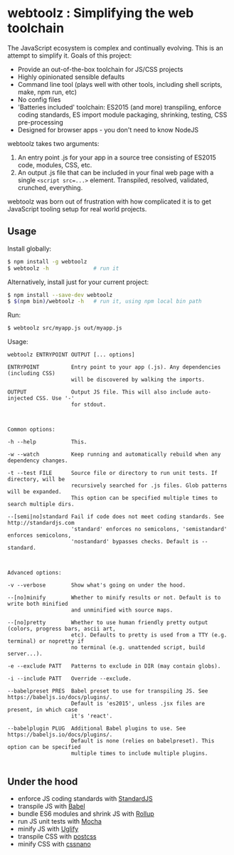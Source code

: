 webtoolz : Simplifying the web toolchain
========================================

The JavaScript ecosystem is complex and continually evolving. This is an attempt to simplify it. Goals of this project:

* Provide an out-of-the-box toolchain for JS/CSS projects
* Highly opinionated sensible defaults
* Command line tool (plays well with other tools, including shell scripts, make, npm run, etc)
* No config files
* 'Batteries included' toolchain: ES2015 (and more) transpiling, enforce coding standards, ES import module packaging, shrinking, testing, CSS pre-processing
* Designed for browser apps - you don't need to know NodeJS

webtoolz takes two arguments:
1. An entry point .js for your app in a source tree consisting of ES2015 code, modules, CSS, etc.
2. An output .js file that can be included in your final web page with a single `<script src=...>` element. Transpiled,
   resolved, validated, crunched, everything.

webtoolz was born out of frustration with how complicated it is to get JavaScript tooling setup for real world projects.

Usage
-----

Install globally:

```bash
$ npm install -g webtoolz
$ webtoolz -h              # run it
```

Alternatively, install just for your current project:

```bash
$ npm install --save-dev webtoolz
$ $(npm bin)/webtoolz -h   # run it, using npm local bin path
```

Run:

```bash
$ webtoolz src/myapp.js out/myapp.js
```

Usage:

```
webtoolz ENTRYPOINT OUTPUT [... options]

ENTRYPOINT          Entry point to your app (.js). Any dependencies (including CSS)
                    will be discovered by walking the imports.

OUTPUT              Output JS file. This will also include auto-injected CSS. Use '-'
                    for stdout.



Common options:

-h --help           This.

-w --watch          Keep running and automatically rebuild when any dependency changes.

-t --test FILE      Source file or directory to run unit tests. If directory, will be
                    recursively searched for .js files. Glob patterns will be expanded.
                    This option can be specified multiple times to search multiple dirs.

--[semi|no]standard Fail if code does not meet coding standards. See http://standardjs.com
                    'standard' enforces no semicolons, 'semistandard' enforces semicolons,
                    'nostandard' bypasses checks. Default is --standard.



Advanced options:

-v --verbose        Show what's going on under the hood.

--[no]minify        Whether to minify results or not. Default is to write both minified
                    and unminified with source maps.

--[no]pretty        Whether to use human friendly pretty output (colors, progress bars, ascii art,
                    etc). Defaults to pretty is used from a TTY (e.g. terminal) or nopretty if
                    no terminal (e.g. unattended script, build server...).

-e --exclude PATT   Patterns to exclude in DIR (may contain globs).

-i --include PATT   Override --exclude.

--babelpreset PRES  Babel preset to use for transpiling JS. See https://babeljs.io/docs/plugins/.
                    Default is 'es2015', unless .jsx files are present, in which case
                    it's 'react'.

--babelplugin PLUG  Additional Babel plugins to use. See https://babeljs.io/docs/plugins/.
                    Default is none (relies on babelpreset). This option can be specified
                    multiple times to include multiple plugins.


```

Under the hood
--------------

* enforce JS coding standards with [StandardJS](http://standardjs.com/)
* transpile JS with [Babel](https://babeljs.io)
* bundle ES6 modules and shrink JS with [Rollup](http://rollupjs.org)
* run JS unit tests with [Mocha](https://mochajs.org/)
* minify JS with [Uglify](http://lisperator.net/uglifyjs/)
* transpile CSS with [postcss](https://github.com/postcss/postcss)
* minify CSS with [cssnano](http://cssnano.co/)

